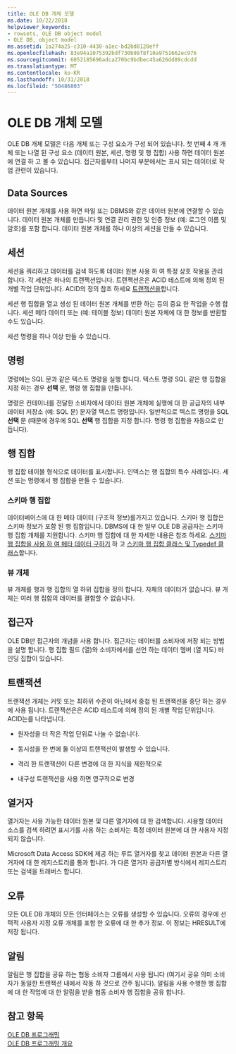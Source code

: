 ```yaml
---
title: OLE DB 개체 모델
ms.date: 10/22/2018
helpviewer_keywords:
- rowsets, OLE DB object model
- OLE DB, object model
ms.assetid: 1a274a25-c310-4430-a1ec-bd2bd8120eff
ms.openlocfilehash: 83e94a1075392bdf730b98f8f10a9751662ec976
ms.sourcegitcommit: 6052185696adca270bc9bdbec45a626dd89cdcdd
ms.translationtype: MT
ms.contentlocale: ko-KR
ms.lasthandoff: 10/31/2018
ms.locfileid: "50486803"
---
```

# <a name="ole-db-object-model"></a>OLE DB 개체 모델

OLE DB 개체 모델은 다음 개체 또는 구성 요소가 구성 되어 있습니다. 첫 번째 4 개 개체 또는 나열 된 구성 요소 (데이터 원본, 세션, 명령 및 행 집합) 사용 하면 데이터 원본에 연결 하 고 볼 수 있습니다. 접근자를부터 나머지 부분에서는 표시 되는 데이터로 작업 관련이 있습니다.

## <a name="data-sources"></a>Data Sources

데이터 원본 개체를 사용 하면 파일 또는 DBMS와 같은 데이터 원본에 연결할 수 있습니다. 데이터 원본 개체를 만듭니다 및 연결 관리 권한 및 인증 정보 (예: 로그인 이름 및 암호)를 포함 합니다. 데이터 원본 개체를 하나 이상의 세션을 만들 수 있습니다.

## <a name="sessions"></a>세션

세션을 쿼리하고 데이터를 검색 하도록 데이터 원본 사용 하 여 특정 상호 작용을 관리 합니다. 각 세션은 하나의 트랜잭션입니다. 트랜잭션은은 ACID 테스트에 의해 정의 된 개별 작업 단위입니다. ACID의 정의 참조 하세요 [트랜잭션을](#vcconoledbcomponents_transactions)합니다.

세션 행 집합을 열고 생성 된 데이터 원본 개체를 반환 하는 등의 중요 한 작업을 수행 합니다. 세션 메타 데이터 또는 (예: 테이블 정보) 데이터 원본 자체에 대 한 정보를 반환할 수도 있습니다.

세션 명령을 하나 이상 만들 수 있습니다.

## <a name="commands"></a>명령

명령에는 SQL 문과 같은 텍스트 명령을 실행 합니다. 텍스트 명령 SQL 같은 행 집합을 지정 하는 경우 **선택** 문, 명령 행 집합을 만듭니다.

명령은 컨테이너를 전달한 소비자에서 데이터 원본 개체에 실행에 대 한 공급자의 내부 데이터 저장소 (예: SQL 문) 문자열 텍스트 명령입니다. 일반적으로 텍스트 명령을 SQL **선택** 문 (때문에 경우에 SQL **선택** 행 집합을 지정 합니다. 명령 행 집합을 자동으로 만듭니다).

## <a name="rowsets"></a>행 집합

행 집합 테이블 형식으로 데이터를 표시합니다. 인덱스는 행 집합의 특수 사례입니다. 세션 또는 명령에서 행 집합을 만들 수 있습니다.

### <a name="schema-rowsets"></a>스키마 행 집합

데이터베이스에 대 한 메타 데이터 (구조적 정보)를가지고 있습니다. 스키마 행 집합은 스키마 정보가 포함 된 행 집합입니다. DBMS에 대 한 일부 OLE DB 공급자는 스키마 행 집합 개체를 지원합니다. 스키마 행 집합에 대 한 자세한 내용은 참조 하세요. [스키마 행 집합을 사용 하 여 메타 데이터 구하기](../../data/oledb/obtaining-metadata-with-schema-rowsets.md) 하 고 [스키마 행 집합 클래스 및 Typedef 클래스](../../data/oledb/schema-rowset-classes-and-typedef-classes.md)합니다.

### <a name="view-objects"></a>뷰 개체

뷰 개체를 행과 행 집합의 열 하위 집합을 정의 합니다. 자체의 데이터가 없습니다. 뷰 개체는 여러 행 집합의 데이터를 결합할 수 없습니다.

## <a name="accessors"></a>접근자

OLE DB만 접근자의 개념을 사용 합니다. 접근자는 데이터를 소비자에 저장 되는 방법을 설명 합니다. 행 집합 필드 (열)와 소비자에서를 선언 하는 데이터 멤버 (열 지도) 바인딩 집합이 있습니다.

##  <a name="vcconoledbcomponents_transactions"></a> 트랜잭션

트랜잭션 개체는 커밋 또는 최하위 수준이 아닌에서 중첩 된 트랜잭션을 중단 하는 경우에 사용 됩니다. 트랜잭션은은 ACID 테스트에 의해 정의 된 개별 작업 단위입니다. ACID는를 나타냅니다.

- 원자성을 더 작은 작업 단위로 나눌 수 없습니다.

- 동시성을 한 번에 둘 이상의 트랜잭션이 발생할 수 있습니다.

- 격리 한 트랜잭션이 다른 변경에 대 한 지식을 제한적으로

- 내구성 트랜잭션을 사용 하면 영구적으로 변경

## <a name="enumerators"></a>열거자

열거자는 사용 가능한 데이터 원본 및 다른 열거자에 대 한 검색합니다. 사용할 데이터 소스를 검색 하려면 표시기를 사용 하는 소비자는 특정 데이터 원본에 대 한 사용자 지정 되지 않습니다.

Microsoft Data Access SDK에 제공 하는 루트 열거자를 찾고 데이터 원본과 다른 열거자에 대 한 레지스트리를 통과 합니다. 가 다른 열거자 공급자별 방식에서 레지스트리 또는 검색을 트래버스 합니다.

## <a name="errors"></a>오류

모든 OLE DB 개체의 모든 인터페이스는 오류를 생성할 수 있습니다. 오류의 경우에 선택적 사용자 지정 오류 개체를 포함 한 오류에 대 한 추가 정보. 이 정보는 HRESULT에 저장 됩니다.

## <a name="notifications"></a>알림

알림은 행 집합을 공유 하는 협동 소비자 그룹에서 사용 됩니다 (여기서 공유 의미 소비자가 동일한 트랜잭션 내에서 작동 하 것으로 간주 됩니다). 알림을 사용 수행한 행 집합에 대 한 작업에 대 한 알림을 받을 협동 소비자 행 집합을 공유 합니다.

## <a name="see-also"></a>참고 항목

[OLE DB 프로그래밍](../../data/oledb/ole-db-programming.md)<br/>
[OLE DB 프로그래밍 개요](../../data/oledb/ole-db-programming-overview.md)